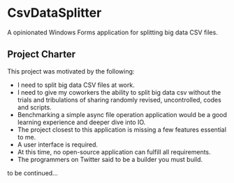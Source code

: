 # CsvDataSplitter
A opinionated Windows Forms application for splitting big data CSV files.

## Project Charter
This project was motivated by the following: 
-	I need to split big data CSV files at work.
-	I need to give my coworkers the ability to split big data csv without the trials and tribulations of sharing randomly revised, uncontrolled, codes and scripts.
-	Benchmarking a simple async file operation application would be a good learning experience and deeper dive into IO.
-	The project closest to this application is missing a few features essential to me.
-	A user interface is required.
-	At this time, no open-source application can fulfill all requirements.
-	The programmers on Twitter said to be a builder you must build. 


to be continued...
